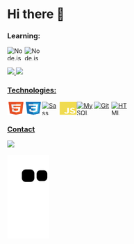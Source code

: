 # Hi there 👋 <br>

### Learning:
  <div style="display: flex">
    <img align="center" alt="Node.js" height="30" width="40" src="https://cdn.jsdelivr.net/gh/devicons/devicon/icons/typescript/typescript-original.svg" />
    <img align="center" alt="Node.js" height="30" width="40" src="https://cdn.jsdelivr.net/gh/devicons/devicon/icons/nodejs/nodejs-plain.svg"/>
  </div><br>
  
<div align="center" style="display: flex">
  <a href="https://github.com/RianVitor26">
  <img height="180em" src="https://github-readme-stats.vercel.app/api?username=rianvitor26&show_icons=true&theme=city_lights&include_all_commits=true&count_private=true"/>
  <img height="180em" src="https://github-readme-stats.vercel.app/api/top-langs/?username=rianvitor26&layout=compact&langs_count=10&theme=city_lights"/>
</div>
  
  ### Technologies:
<div style="display: flex">
  <img align="center" alt="HTML" height="30" width="40" src="https://raw.githubusercontent.com/devicons/devicon/master/icons/html5/html5-original.svg">
  <img align="center" alt="CSS" height="30" width="40" src="https://raw.githubusercontent.com/devicons/devicon/master/icons/css3/css3-original.svg">
  <img align="center" alt="Sass" height="30" width="40" src="https://cdn.jsdelivr.net/gh/devicons/devicon/icons/sass/sass-original.svg" />
  <img align="center" alt="JavaScript" height="30" width="40" src="https://raw.githubusercontent.com/devicons/devicon/master/icons/javascript/javascript-plain.svg">
  <img align="center" alt="MySQL" height="30" width="40" src="https://cdn.jsdelivr.net/gh/devicons/devicon/icons/mysql/mysql-original.svg"/>
  <img align="center" alt="Git" height="30" width="40" src="https://cdn.jsdelivr.net/gh/devicons/devicon/icons/git/git-original.svg"/>
  <img align="center" alt="HTML" height="30" width="40" src="https://cdn.jsdelivr.net/gh/devicons/devicon/icons/vscode/vscode-original.svg" />
</div>
  

  
  ### Contact
<div> 
  <a href = "mailto:rianvitorlhe@gmail.com"><img src="https://img.shields.io/badge/-Gmail-%23333?style=for-the-badge&logo=gmail&logoColor=white" target="_blank"></a>
</div>
  
  ![Snake animation](https://github.com/Rianvitor26/Rianvitor26/blob/output/github-contribution-grid-snake.svg)
  <br>
  



